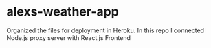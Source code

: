 # alexs-weather-app
Organized the files for deployment in Heroku. In this repo I connected Node.js proxy server with React.js Frontend
